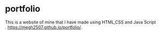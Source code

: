 # portfolio
This is a website of mine that I have made using HTML,CSS and Java Script .
 https://megh2507.github.io/portfolio/.
